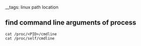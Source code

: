 __tags: linux path location

## find command line arguments of process

```
cat /proc/<PID>/cmdline
cat /proc/self/cmdline
```